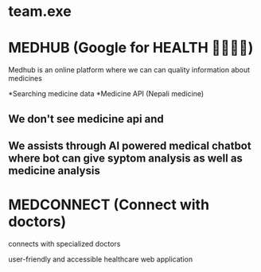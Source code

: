 # team.exe
# MEDHUB (Google for HEALTH 👩‍⚕️📝💊)
Medhub is an online platform where 
we can can quality information about 
medicines 

*Searching medicine data
*Medicine API (Nepali medicine)


We don't see medicine api and 
---------------------------------------------
We assists through AI powered medical chatbot 
where bot can give syptom analysis as well as 
medicine analysis 
---------------------------------------------
# MEDCONNECT (Connect with doctors)
connects with specialized doctors

user-friendly and accessible healthcare web application
